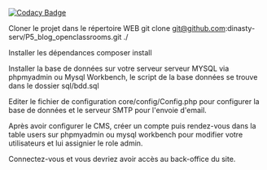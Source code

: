 [![Codacy Badge](https://api.codacy.com/project/badge/Grade/5a86828f8a5545bc9d4c2818a2e00686)](https://app.codacy.com/gh/dinasty-serv/P5_blog_openclassrooms?utm_source=github.com&utm_medium=referral&utm_content=dinasty-serv/P5_blog_openclassrooms&utm_campaign=Badge_Grade)

Cloner le projet dans le répertoire WEB
git clone git@github.com:dinasty-serv/P5_blog_openclassrooms.git ./

Installer les dépendances
composer install

Installer la base de données sur votre serveur serveur MYSQL via phpmyadmin ou Mysql Workbench, le script de la base données se trouve dans le dossier sql/bdd.sql

Editer le fichier de configuration core/config/Config.php pour configurer la base de données et le serveur SMTP pour l'envoie d'email. 

Après avoir configurer le CMS, créer un compte puis rendez-vous dans la table users sur phpmyadmin ou mysql workbench pour modifier votre utilisateurs et lui assignier le role admin. 

Connectez-vous et vous devriez avoir accès au back-office du site.
